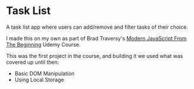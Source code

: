 # Task List
A task list app where users can add/remove and filter tasks of their choice. 

I made this on my own as part of Brad Traversy's [Modern JavaScript From The Beginning](https://www.udemy.com/course/modern-javascript-from-the-beginning/) Udemy Course.

This was the first project in the course, and building it we used what was covered up until then:
- Basic DOM Manipulation
- Using Local Storage
